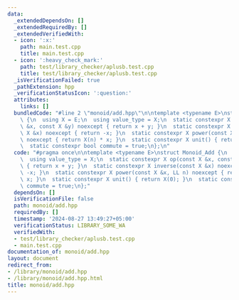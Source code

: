 ```yaml
---
data:
  _extendedDependsOn: []
  _extendedRequiredBy: []
  _extendedVerifiedWith:
  - icon: ':x:'
    path: main.test.cpp
    title: main.test.cpp
  - icon: ':heavy_check_mark:'
    path: test/library_checker/aplusb.test.cpp
    title: test/library_checker/aplusb.test.cpp
  _isVerificationFailed: true
  _pathExtension: hpp
  _verificationStatusIcon: ':question:'
  attributes:
    links: []
  bundledCode: "#line 2 \"monoid/add.hpp\"\n\ntemplate <typename E>\nstruct Monoid_Add\
    \ {\n  using X = E;\n  using value_type = X;\n  static constexpr X op(const X\
    \ &x, const X &y) noexcept { return x + y; }\n  static constexpr X inverse(const\
    \ X &x) noexcept { return -x; }\n  static constexpr X power(const X &x, LL n)\
    \ noexcept { return X(n) * x; }\n  static constexpr X unit() { return X(0); }\n\
    \  static constexpr bool commute = true;\n};\n"
  code: "#pragma once\n\ntemplate <typename E>\nstruct Monoid_Add {\n  using X = E;\n\
    \  using value_type = X;\n  static constexpr X op(const X &x, const X &y) noexcept\
    \ { return x + y; }\n  static constexpr X inverse(const X &x) noexcept { return\
    \ -x; }\n  static constexpr X power(const X &x, LL n) noexcept { return X(n) *\
    \ x; }\n  static constexpr X unit() { return X(0); }\n  static constexpr bool\
    \ commute = true;\n};"
  dependsOn: []
  isVerificationFile: false
  path: monoid/add.hpp
  requiredBy: []
  timestamp: '2024-08-27 13:49:27+05:00'
  verificationStatus: LIBRARY_SOME_WA
  verifiedWith:
  - test/library_checker/aplusb.test.cpp
  - main.test.cpp
documentation_of: monoid/add.hpp
layout: document
redirect_from:
- /library/monoid/add.hpp
- /library/monoid/add.hpp.html
title: monoid/add.hpp
---
```

